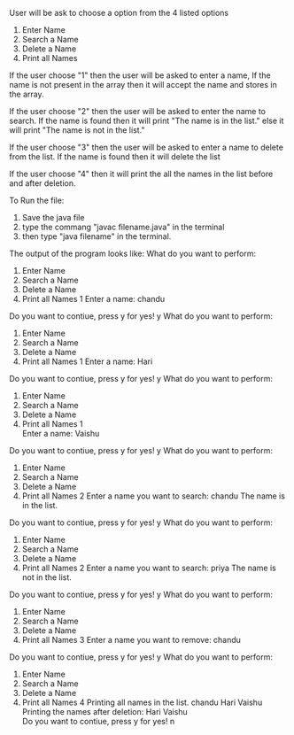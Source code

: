 User will be ask to choose a option from the 4 listed options
1. Enter Name
2. Search a Name
3. Delete a Name
4. Print all Names

If the user choose "1" then the user will be asked to enter a name, If the name is not present in the array then it will accept the name and stores in the array.

If the user choose "2" then the user will be asked to enter the name to search. If the name is found then it will print "The name is in the list." else it will print "The name is not in the list."

If the user choose "3" then the user will be asked to enter a name to delete from the list. If the name is found then it will delete the list

If the user choose "4" then it will print the all the names in the list before and after deletion.

To Run the file:
1. Save the java file
2. type the commang "javac filename.java" in the terminal
3. then type "java filename" in the terminal.

The output of the program looks like:
What do you want to perform: 
1. Enter Name
2. Search a Name
3. Delete a Name
4. Print all Names
1
Enter a name: 
chandu
 
Do you want to contiue, press y for yes!
y
What do you want to perform: 
1. Enter Name
2. Search a Name
3. Delete a Name
4. Print all Names
1
Enter a name: 
Hari
 
Do you want to contiue, press y for yes!
y
What do you want to perform: 
1. Enter Name
2. Search a Name
3. Delete a Name
4. Print all Names
1     
Enter a name: 
Vaishu 
 
Do you want to contiue, press y for yes!
y
What do you want to perform: 
1. Enter Name
2. Search a Name
3. Delete a Name
4. Print all Names
2
Enter a name you want to search:
chandu
The name is in the list.
 
Do you want to contiue, press y for yes!
y
What do you want to perform: 
1. Enter Name
2. Search a Name
3. Delete a Name
4. Print all Names
2
Enter a name you want to search:
priya
The name is not in the list.
 
Do you want to contiue, press y for yes!
y
What do you want to perform: 
1. Enter Name
2. Search a Name
3. Delete a Name
4. Print all Names
3
Enter a name you want to remove: 
chandu
 
Do you want to contiue, press y for yes!
y
What do you want to perform: 
1. Enter Name
2. Search a Name
3. Delete a Name
4. Print all Names
4
Printing all names in the list.
chandu Hari Vaishu  
Printing the names after deletion:
Hari Vaishu  
Do you want to contiue, press y for yes!
n